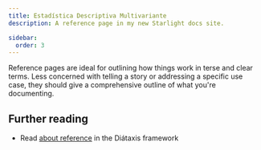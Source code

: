 ```yaml
---
title: Estadística Descriptiva Multivariante
description: A reference page in my new Starlight docs site.

sidebar:
  order: 3
---
```


Reference pages are ideal for outlining how things work in terse and clear terms.
Less concerned with telling a story or addressing a specific use case, they should give a comprehensive outline of what you're documenting.

## Further reading

- Read [about reference](https://diataxis.fr/reference/) in the Diátaxis framework
